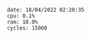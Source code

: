 

                date: 18/04/2022 02:20:35
                cpu: 0.1%
                ram: 18.8%
                cycles: 15060

                         